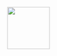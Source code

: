 <div id="header" align="center">
  <img src="https://media.giphy.com/media/hSLDN6zfh2Yy4ekMWi/giphy-downsized-large.gif" width="100"/>
</div>
